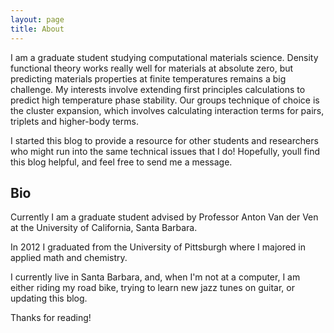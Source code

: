 ```yaml
---
layout: page
title: About
---
```


I am a graduate student studying computational materials science. Density functional theory works really well for materials at absolute zero, but predicting materials properties at finite temperatures remains a big challenge. My interests involve extending first principles calculations to predict high temperature phase stability. Our groups technique of choice is the cluster expansion, which involves calculating interaction terms for pairs, triplets and higher-body terms.  

I started this blog to provide a resource for other students and researchers who might run into the same technical issues that I do! Hopefully, youll find this blog helpful, and feel free to send me a message. 



## Bio 

Currently I am a graduate student advised by Professor Anton Van der Ven at the University of California, Santa Barbara.

In 2012 I graduated from the University of Pittsburgh where I majored in applied math and chemistry.

I currently live in Santa Barbara, and, when I'm not at a computer, I am either riding my road bike, trying to learn new jazz tunes on guitar, or updating this blog.

Thanks for reading!

